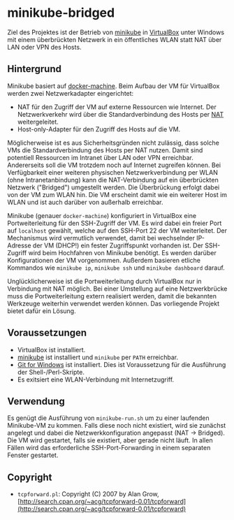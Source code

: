 # minikube-bridged

Ziel des Projektes ist der Betrieb von [minikube](https://github.com/kubernetes/minikube "minikube") in [VirtualBox](https://www.virtualbox.org/) unter Windows mit einem überbrückten Netzwerk in ein öffentliches WLAN statt NAT über LAN oder VPN des Hosts.  

## Hintergrund

Minikube basiert auf [docker-machine](https://github.com/docker/machine). Beim Aufbau der VM für VirtualBox werden zwei Netzwerkadapter eingerichtet:

* NAT für den Zugriff der VM auf externe Ressourcen wie Internet. Der Netzwerkverkehr wird über die Standardverbindung des Hosts per [NAT](https://de.wikipedia.org/wiki/Netzwerkadress%C3%BCbersetzung) weitergeleitet.
* Host-only-Adapter für den Zugriff des Hosts auf die VM.

Möglicherweise ist es aus Sicherheitsgründen nicht zulässig, dass solche VMs die Standardverbindung des Hosts per NAT nutzen. Damit sind potentiell Ressourcen im Intranet über LAN oder VPN erreichbar. Andererseits soll die VM trotzdem noch auf Internet zugreifen können. Bei Verfügbarkeit einer weiteren physischen Netzwerkverbindung per WLAN (ohne Intranetanbindung) kann die NAT-Verbindung auf ein überbrückten Netzwerk ("Bridged") umgestellt werden. Die Überbrückung erfolgt dabei von der VM zum WLAN hin. Die VM erscheint damit wie ein weiterer Host im WLAN und ist auch darüber von außerhalb erreichbar.

Minikube (genauer `docker-machine`) konfiguriert in VirtualBox eine Portweiterleitung für den SSH-Zugriff der VM. Es wird dabei ein freier Port auf `localhost` gewählt, welche auf den SSH-Port 22 der VM weiterleitet. Der Mechanismus wird vermutlich verwendet, damit bei wechselnder IP-Adresse der VM (DHCP!) ein fester Zugriffspunkt vorhanden ist. Der SSH-Zugriff wird beim Hochfahren von Minikube benötigt. Es werden darüber Konfigurationen der VM vorgenommen. Außerdem basieren etliche Kommandos wie `minikube ip`, `minikube ssh` und `minikube dashboard` darauf.

Unglücklicherweise ist die Portweiterleitung durch VirtualBox nur in Verbindung mit NAT möglich. Bei einer Umstellung auf eine Netzwerkbrücke muss die Portweiterleitung extern realisiert werden, damit die bekannten Werkzeuge weiterhin verwendet werden können. Das vorliegende Projekt bietet dafür ein Lösung.

## Voraussetzungen
* VirtualBox ist installiert.
* [minikube](https://github.com/kubernetes/minikube "minikube") ist installiert und `minikube` per `PATH` erreichbar.
* [Git for Windows](https://git-scm.com/download/win) ist installiert. Dies ist Voraussetzung für die Ausführung der Shell-/Perl-Skripte.
* Es exitsiert eine WLAN-Verbindung mit Internetzugriff.

## Verwendung
Es genügt die Ausführung von `minikube-run.sh` um zu einer laufenden Minikube-VM zu kommen. Falls diese noch nicht existiert, wird sie zunächst angelegt und dabei die Netzwerkkonfiguration angepasst (NAT -> Bridged). Die VM wird gestartet, falls sie existiert, aber gerade nicht läuft. In allen Fällen wird das erforderliche SSH-Port-Forwarding in einem separaten Fenster gestartet. 

## Copyright
* `tcpforward.pl`: Copyright (C) 2007 by Alan Grow, [http://search.cpan.org/~acg/tcpforward-0.01/tcpforward](http://search.cpan.org/~acg/tcpforward-0.01/tcpforward)
